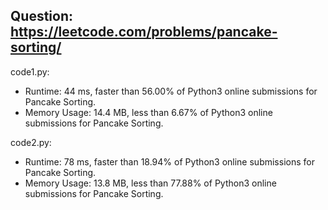 ## Question: https://leetcode.com/problems/pancake-sorting/

code1.py:
* Runtime: 44 ms, faster than 56.00% of Python3 online submissions for Pancake Sorting.
* Memory Usage: 14.4 MB, less than 6.67% of Python3 online submissions for Pancake Sorting.

code2.py:
* Runtime: 78 ms, faster than 18.94% of Python3 online submissions for Pancake Sorting.
* Memory Usage: 13.8 MB, less than 77.88% of Python3 online submissions for Pancake Sorting.